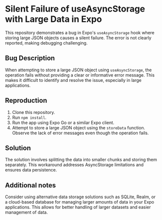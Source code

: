 # Silent Failure of useAsyncStorage with Large Data in Expo

This repository demonstrates a bug in Expo's `useAsyncStorage` hook where storing large JSON objects causes a silent failure. The error is not clearly reported, making debugging challenging.

## Bug Description
When attempting to store a large JSON object using `useAsyncStorage`, the operation fails without providing a clear or informative error message. This makes it difficult to identify and resolve the issue, especially in large applications.

## Reproduction
1. Clone this repository.
2. Run `npm install`.
3. Run the app using Expo Go or a similar Expo client.
4. Attempt to store a large JSON object using the `storeData` function. Observe the lack of error messages even though the operation fails.

## Solution
The solution involves splitting the data into smaller chunks and storing them separately.  This workaround addresses AsyncStorage limitations and ensures data persistence.

## Additional notes
Consider using alternative data storage solutions such as SQLite, Realm, or a cloud-based database for managing larger amounts of data in your Expo applications.  This allows for better handling of larger datasets and easier management of data.